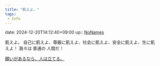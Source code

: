 ```yaml
---
title: "飢えよ。"
tags:
 - Info
---
```


date: 2024-12-20T14:12:40+09:00
up:: [NoNames](Bar/Novel/Chaos/NoNames.md)

飢えよ。
自己に飢えよ、尊厳に飢えよ、社会に飢えよ、安全に飢えよ、生に飢えよ！
我々は
普通の
人間だ！

[願いがあるなら、人は立てる。](願いがあるなら、人は立てる。.md)